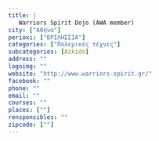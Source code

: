 ```yaml
---
title: |
   Warriors Spirit Dojo (AWA member)
city: ["Αθήνα"]
perioxi: ["ΒΡΙΛΗΣΣΙΑ"]
categories: ["Πολεμικές τέχνες"]
subcategories: [Aikido]
address: ""
logoimg: ""
website: "http://www.warriors-spirit.gr/"
facebook: ""
phone: ""
email: ""
courses: ""
places: [""]
rensponsibles: ""
zipcode: [""]
---
```




